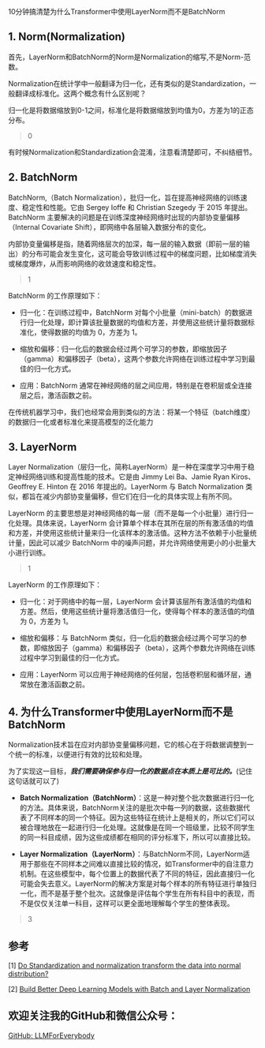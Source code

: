 10分钟搞清楚为什么Transformer中使用LayerNorm而不是BatchNorm
## 1. Norm(Normalization)

首先，LayerNorm和BatchNorm的Norm是Normalization的缩写,不是Norm-范数。

Normalization在统计学中一般翻译为归一化，还有类似的是Standardization，一般翻译成标准化。这两个概念有什么区别呢？

归一化是将数据缩放到0-1之间，标准化是将数据缩放到均值为0，方差为1的正态分布。

>0

有时候Normalization和Standardization会混淆，注意看清楚即可，不纠结细节。

## 2. BatchNorm
BatchNorm,（Batch Normalization），批归一化，旨在提高神经网络的训练速度、稳定性和性能。它由 Sergey Ioffe 和 Christian Szegedy 于 2015 年提出。BatchNorm 主要解决的问题是在训练深度神经网络时出现的内部协变量偏移（Internal Covariate Shift），即网络中各层输入数据分布的变化。

内部协变量偏移是指，随着网络层次的加深，每一层的输入数据（即前一层的输出）的分布可能会发生变化，这可能会导致训练过程中的梯度问题，比如梯度消失或梯度爆炸，从而影响网络的收敛速度和稳定性。

>1

BatchNorm 的工作原理如下：

- 归一化：在训练过程中，BatchNorm 对每个小批量（mini-batch）的数据进行归一化处理，即计算该批量数据的均值和方差，并使用这些统计量将数据标准化，使得数据的均值为 0，方差为 1。

- 缩放和偏移：归一化后的数据会经过两个可学习的参数，即缩放因子（gamma）和偏移因子（beta），这两个参数允许网络在训练过程中学习到最佳的归一化方式。

- 应用：BatchNorm 通常在神经网络的层之间应用，特别是在卷积层或全连接层之后，激活函数之前。


在传统机器学习中，我们也经常会用到类似的方法：将某一个特征（batch维度）的数据归一化或者标准化来提高模型的泛化能力


## 3. LayerNorm
Layer Normalization（层归一化，简称LayerNorm）是一种在深度学习中用于稳定神经网络训练和提高性能的技术。它是由 Jimmy Lei Ba、Jamie Ryan Kiros、Geoffrey E. Hinton 在 2016 年提出的。LayerNorm 与 Batch Normalization 类似，都旨在减少内部协变量偏移，但它们在归一化的具体实现上有所不同。

LayerNorm 的主要思想是对神经网络的每一层（而不是每一个小批量）进行归一化处理。具体来说，LayerNorm 会计算单个样本在其所在层的所有激活值的均值和方差，并使用这些统计量来归一化该样本的激活值。这种方法不依赖于小批量统计量，因此可以减少 BatchNorm 中的噪声问题，并允许网络使用更小的小批量大小进行训练。

>1

LayerNorm 的工作原理如下：

- 归一化：对于网络中的每一层，LayerNorm 会计算该层所有激活值的均值和方差。然后，使用这些统计量将激活值归一化，使得每个样本的激活值的均值为 0，方差为 1。

- 缩放和偏移：与 BatchNorm 类似，归一化后的数据会经过两个可学习的参数，即缩放因子（gamma）和偏移因子（beta），这两个参数允许网络在训练过程中学习到最佳的归一化方式。

- 应用：LayerNorm 可以应用于神经网络的任何层，包括卷积层和循环层，通常放在激活函数之前。


## 4. 为什么Transformer中使用LayerNorm而不是BatchNorm
Normalization技术旨在应对内部协变量偏移问题，它的核心在于将数据调整到一个统一的标准，以便进行有效的比较和处理。

为了实现这一目标，***我们需要确保参与归一化的数据点在本质上是可比的。***(记住这句话就可以了)

- **Batch Normalization（BatchNorm）**：这是一种对整个批次数据进行归一化的方法。具体来说，BatchNorm关注的是批次中每一列的数据，这些数据代表了不同样本的同一个特征。因为这些特征在统计上是相关的，所以它们可以被合理地放在一起进行归一化处理。这就像是在同一个班级里，比较不同学生的同一科目成绩，因为这些成绩都在相同的评分标准下，所以可以直接比较。

- **Layer Normalization（LayerNorm）**：与BatchNorm不同，LayerNorm适用于那些在不同样本之间难以直接比较的情况，如Transformer中的自注意力机制。在这些模型中，每个位置上的数据代表了不同的特征，因此直接归一化可能会失去意义。LayerNorm的解决方案是对每个样本的所有特征进行单独归一化，而不是基于整个批次。这就像是评估每个学生在所有科目中的表现，而不是仅仅关注单一科目，这样可以更全面地理解每个学生的整体表现。

>3


## 参考

<div id="refer-anchor-1"></div>


[1] [Do Standardization and normalization transform the data into normal distribution?](https://python.plainenglish.io/do-standardization-and-normalization-transform-the-data-into-normal-distribution-cb5857ab9c63)

[2] [Build Better Deep Learning Models with Batch and Layer Normalization](https://www.pinecone.io/learn/batch-layer-normalization/)

## 欢迎关注我的GitHub和微信公众号：

[GitHub: LLMForEverybody](https://github.com/luhengshiwo/LLMForEverybody)




